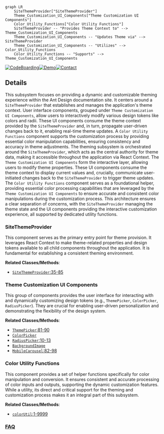 ```mermaid
graph LR
    SiteThemeProvider["SiteThemeProvider"]
    Theme_Customization_UI_Components["Theme Customization UI Components"]
    Color_Utility_Functions["Color Utility Functions"]
    SiteThemeProvider -- "Provides Theme Context to" --> Theme_Customization_UI_Components
    Theme_Customization_UI_Components -- "Updates Theme via" --> SiteThemeProvider
    Theme_Customization_UI_Components -- "Utilizes" --> Color_Utility_Functions
    Color_Utility_Functions -- "Supports" --> Theme_Customization_UI_Components
```

[![CodeBoarding](https://img.shields.io/badge/Generated%20by-CodeBoarding-9cf?style=flat-square)](https://github.com/CodeBoarding/CodeBoarding)[![Demo](https://img.shields.io/badge/Try%20our-Demo-blue?style=flat-square)](https://www.codeboarding.org/demo)[![Contact](https://img.shields.io/badge/Contact%20us%20-%20contact@codeboarding.org-lightgrey?style=flat-square)](mailto:contact@codeboarding.org)

## Details

This subsystem focuses on providing a dynamic and customizable theming experience within the Ant Design documentation site. It centers around a `SiteThemeProvider` that establishes and manages the application's theme context. User interface components, grouped under `Theme Customization UI Components`, allow users to interactively modify various design tokens like colors and radii. These UI components consume the theme context provided by the `SiteThemeProvider` and, in turn, propagate user-driven changes back to it, enabling real-time theme updates. A `Color Utility Functions` component supports the customization process by providing essential color manipulation capabilities, ensuring consistency and accuracy in theme adjustments. The theming subsystem is orchestrated around the `SiteThemeProvider`, which acts as the central authority for theme data, making it accessible throughout the application via React Context. The `Theme Customization UI Components` form the interactive layer, allowing users to modify theme properties. These UI components consume the theme context to display current values and, crucially, communicate user-initiated changes back to the `SiteThemeProvider` to trigger theme updates. The `Color Utility Functions` component serves as a foundational helper, providing essential color processing capabilities that are leveraged by the `Theme Customization UI Components` to ensure accurate and consistent color manipulations during the customization process. This architecture ensures a clear separation of concerns, with the `SiteThemeProvider` managing the theme state and the UI components providing the interactive customization experience, all supported by dedicated utility functions.

### SiteThemeProvider
This component serves as the primary entry point for theme provision. It leverages React Context to make theme-related properties and design tokens available to all child components throughout the application. It is fundamental for establishing a consistent theming environment.


**Related Classes/Methods**:

- <a href="https://github.com/ant-design/ant-design/blob/master/.dumi/theme/SiteThemeProvider.tsx#L35-L85" target="_blank" rel="noopener noreferrer">`SiteThemeProvider`:35-85</a>


### Theme Customization UI Components
This group of components provides the user interface for interacting with and dynamically customizing design tokens (e.g., `ThemePicker`, `ColorPicker`, `RadiusPicker`). They are crucial for enabling user-driven personalization and demonstrating the flexibility of the design system.


**Related Classes/Methods**:

- <a href="https://github.com/ant-design/ant-design/blob/master/.dumi/pages/index/components/Theme/ThemePicker.tsx#L81-L90" target="_blank" rel="noopener noreferrer">`ThemePicker`:81-90</a>
- <a href="https://github.com/ant-design/ant-design/blob/master/components/config-provider/index.tsx" target="_blank" rel="noopener noreferrer">`ColorPicker`</a>
- <a href="https://github.com/ant-design/ant-design/blob/master/.dumi/pages/index/components/Theme/RadiusPicker.tsx#L10-L13" target="_blank" rel="noopener noreferrer">`RadiusPicker`:10-13</a>
- <a href="https://github.com/ant-design/ant-design/blob/master/.dumi/theme/builtins/ComponentOverview/index.tsx" target="_blank" rel="noopener noreferrer">`BackgroundImage`</a>
- <a href="https://github.com/ant-design/ant-design/blob/master/.dumi/pages/index/components/Theme/MobileCarousel.tsx#L82-L98" target="_blank" rel="noopener noreferrer">`MobileCarousel`:82-98</a>


### Color Utility Functions
This component provides a set of helper functions specifically for color manipulation and conversion. It ensures consistent and accurate processing of color inputs and outputs, supporting the dynamic customization features. While a utility, its direct and critical support for the theming and customization process makes it an integral part of this subsystem.


**Related Classes/Methods**:

- <a href="https://github.com/ant-design/ant-design/blob/master/.dumi/pages/index/components/Theme/colorUtil.ts#L1-L9999" target="_blank" rel="noopener noreferrer">`colorUtil`:1-9999</a>




### [FAQ](https://github.com/CodeBoarding/GeneratedOnBoardings/tree/main?tab=readme-ov-file#faq)